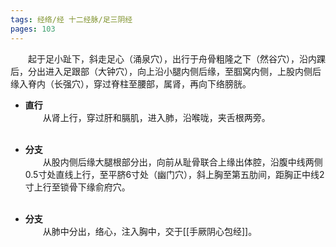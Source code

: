 ```yaml
---
tags: 经络/经 十二经脉/足三阴经
pages: 103
---
```

&emsp;&emsp;起于足小趾下，斜走足心（涌泉穴），出行于舟骨粗隆之下（然谷穴），沿内踝后，分出进入足跟部（大钟穴），向上沿小腿内侧后缘，至腘窝内侧，上股内侧后缘入脊内（长强穴），穿过脊柱至腰部，属肾，再向下络膀胱。

+ **直行**<br>
	&emsp;&emsp;从肾上行，穿过肝和膈肌，进入肺，沿喉咙，夹舌根两旁。<br></br>

+ **分支**<br>
	&emsp;&emsp;从股内侧后缘大腿根部分出，向前从耻骨联合上缘出体腔，沿腹中线两侧0.5寸处直线上行，至平脐6寸处（幽门穴），斜上胸至第五肋间，距胸正中线2寸上行至锁骨下缘俞府穴。<br></br>

+ **分支**<br>
	&emsp;&emsp;从肺中分出，络心，注入胸中，交于[[手厥阴心包经]]。

<div align=center>
	<div src="足少阴肾经.png" width=96% class="internal-embed">
	</div>
</div>
